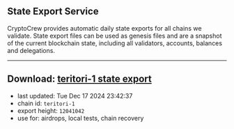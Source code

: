 ## State Export Service
CryptoCrew provides automatic daily state exports for all chains we validate. State export files can be used as genesis files and are a snapshot of the current blockchain state, including all validators, accounts, balances and delegations.

---
**Download: [teritori-1 state export](https://dl-eu2.ccvalidators.com/SERVICE/teritori/teritori-1_export_12041042.json)**
---

- last updated: Tue Dec 17 2024 23:42:37
- chain id: `teritori-1`
- export height: `12041042`
- use for: airdrops, local tests, chain recovery
